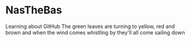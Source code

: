 # NasTheBas
Learning about GitHub
The green leaves are turning to yellow, red and brown
and when the wind comes whistling by
they'll all come sailing down

